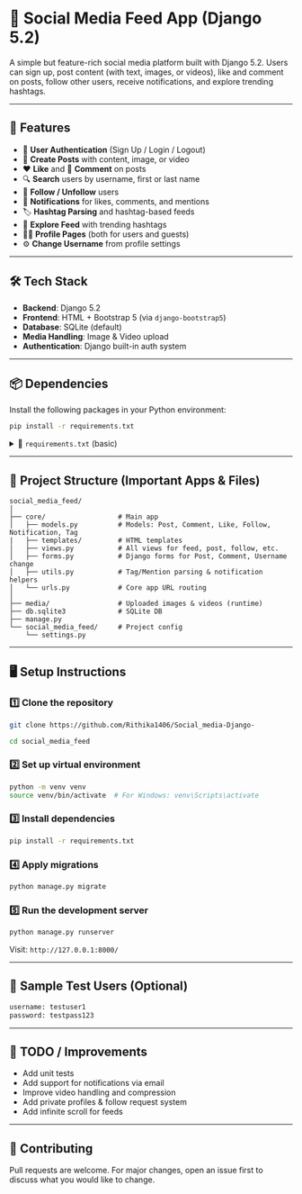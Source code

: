 
# 📲 Social Media Feed App (Django 5.2)

A simple but feature-rich social media platform built with Django 5.2. Users can sign up, post content (with text, images, or videos), like and comment on posts, follow other users, receive notifications, and explore trending hashtags.

---

## 🚀 Features

- 👤 **User Authentication** (Sign Up / Login / Logout)
- 📝 **Create Posts** with content, image, or video
- ❤️ **Like** and 💬 **Comment** on posts
- 🔍 **Search** users by username, first or last name
- 👥 **Follow / Unfollow** users
- 📲 **Notifications** for likes, comments, and mentions
- 🏷 **Hashtag Parsing** and hashtag-based feeds
- 📡 **Explore Feed** with trending hashtags
- 🧑‍💻 **Profile Pages** (both for users and guests)
- ⚙️ **Change Username** from profile settings

---

## 🛠️ Tech Stack

- **Backend**: Django 5.2
- **Frontend**: HTML + Bootstrap 5 (via `django-bootstrap5`)
- **Database**: SQLite (default)
- **Media Handling**: Image & Video upload
- **Authentication**: Django built-in auth system

---

## 📦 Dependencies

Install the following packages in your Python environment:

```bash
pip install -r requirements.txt
````

<details>
<summary>📄 <code>requirements.txt</code> (basic)</summary>

```txt
Django==5.2
django-bootstrap5
pillow
```

</details>

---

## 📁 Project Structure (Important Apps & Files)

```
social_media_feed/
│
├── core/                  # Main app
│   ├── models.py          # Models: Post, Comment, Like, Follow, Notification, Tag
|   ├── templates/         # HTML templates
│   ├── views.py           # All views for feed, post, follow, etc.
│   ├── forms.py           # Django forms for Post, Comment, Username change
│   ├── utils.py           # Tag/Mention parsing & notification helpers
│   └── urls.py            # Core app URL routing
│
├── media/                 # Uploaded images & videos (runtime)                
├── db.sqlite3             # SQLite DB
├── manage.py
└── social_media_feed/     # Project config
    └── settings.py
```

---

## 🖥️ Setup Instructions

### 1️⃣ Clone the repository

```bash
git clone https://github.com/Rithika1406/Social_media-Django-

cd social_media_feed
```

### 2️⃣ Set up virtual environment

```bash
python -m venv venv
source venv/bin/activate  # For Windows: venv\Scripts\activate
```

### 3️⃣ Install dependencies

```bash
pip install -r requirements.txt
```

### 4️⃣ Apply migrations

```bash
python manage.py migrate
```

### 5️⃣ Run the development server

```bash
python manage.py runserver
```

Visit: `http://127.0.0.1:8000/`

---

## 🧪 Sample Test Users (Optional)

```txt
username: testuser1
password: testpass123
```

---

## 📌 TODO / Improvements

* Add unit tests
* Add support for notifications via email
* Improve video handling and compression
* Add private profiles & follow request system
* Add infinite scroll for feeds

---

## 🙌 Contributing

Pull requests are welcome. For major changes, open an issue first to discuss what you would like to change.

